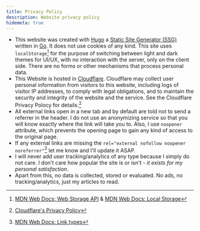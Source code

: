 ```yaml
---
title: Privacy Policy
description: Website privacy policy
hidemeta: true
---
```


- This website was created with [Hugo](https://gohugo.io/) a [Static Site Generator (SSG)](https://en.wikipedia.org/wiki/Static_site_generator "Static Site Generator (SSG) @ Wikipedia") written in [Go](https://go.dev/). It does not use cookies of any kind. This site uses `localStorage`[^1] for the purpose of switching between light and dark themes for UI/UX, with no interaction with the server, only on the client side. There are no forms or other mechanisms that process personal data.
- This Website is hosted in [Cloudflare](https://www.cloudflare.com/). Cloudflare may collect user personal information from visitors to this website, including logs of visitor IP addresses, to comply with legal obligations, and to maintain the security and integrity of the website and the service. See the Cloudflare Privacy Polocy for details.[^2]
- All external links open in a new tab and by default are told not to send a referrer in the header. I do not use an anonymizing service so that you will know exactly where the link will take you to. Also, I use `noopener` attribute, which prevents the opening page to gain any kind of access to the original page.
- If any external links are missing the `rel="external nofollow noopener noreferrer"`[^3] let me know and I'll update it ASAP.
- I will never add user tracking/analytics of any type because I simply do not care. I don't care how popular the site is or isn't - _it exists for my personal satisfaction_.
- Apart from this, no data is collected, stored or evaluated. No ads, no tracking/analytics, just my articles to read.

[^1]: [MDN Web Docs: Web Storage API](https://developer.mozilla.org/en-US/docs/Web/API/Web_Storage_API "Web Storage API @ MDN Web Docs") & [MDN Web Docs: Local Storage](https://developer.mozilla.org/en-US/docs/Web/API/Window/localStorage "localStorage @ MDN Web Docs")
[^2]: [Cloudflare's Privacy Policy](https://www.cloudflare.com/privacypolicy/)
[^3]: [MDN Web Docs: Link types](https://developer.mozilla.org/en-US/docs/Web/HTML/Link_types "Link types @ MDN Web Docs")